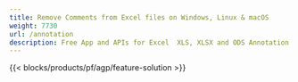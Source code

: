 ```yaml
---
title: Remove Comments from Excel files on Windows, Linux & macOS 
weight: 7730
url: /annotation
description: Free App and APIs for Excel  XLS, XLSX and ODS Annotation & Comment management
---
```


{{< blocks/products/pf/agp/feature-solution >}} 

